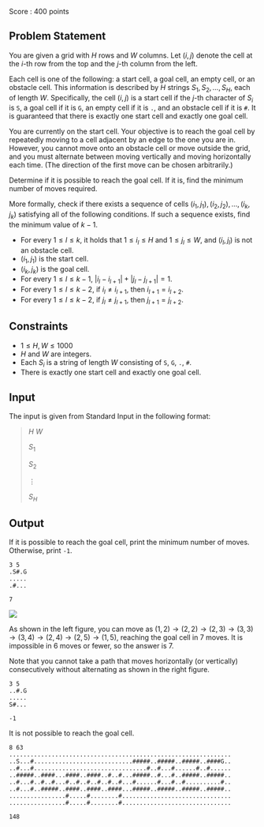 Score : $400$ points

## Problem Statement

You are given a grid with $H$ rows and $W$ columns.
Let $(i,j)$ denote the cell at the $i$-th row from the top and the $j$-th column from the left.

Each cell is one of the following: a start cell, a goal cell, an empty cell, or an obstacle cell. This information is described by $H$ strings $S_1,S_2,\dots,S_H$, each of length $W$. Specifically, the cell $(i,j)$ is a start cell if the $j$-th character of $S_i$ is `S`, a goal cell if it is `G`, an empty cell if it is `.`, and an obstacle cell if it is `#`. It is guaranteed that there is exactly one start cell and exactly one goal cell.

You are currently on the start cell.
Your objective is to reach the goal cell by repeatedly moving to a cell adjacent by an edge to the one you are in.
However, you cannot move onto an obstacle cell or move outside the grid, and you must alternate between moving vertically and moving horizontally each time. (The direction of the first move can be chosen arbitrarily.)

Determine if it is possible to reach the goal cell. If it is, find the minimum number of moves required.

More formally, check if there exists a sequence of cells $(i_1,j_1),(i_2,j_2),\dots,(i_k,j_k)$ satisfying all of the following conditions. If such a sequence exists, find the minimum value of $k-1$.

- For every $1 \leq l \leq k$, it holds that $1 \leq i_l \leq H$ and $1 \leq j_l \leq W$, and $(i_l,j_l)$ is not an obstacle cell.
- $(i_1,j_1)$ is the start cell.
- $(i_k,j_k)$ is the goal cell.
- For every $1 \leq l \leq k-1$, $|i_l - i_{l+1}| + |j_l - j_{l+1}| = 1$.
- For every $1 \leq l \leq k-2$, if $i_l \neq i_{l+1}$, then $i_{l+1} = i_{l+2}$.
- For every $1 \leq l \leq k-2$, if $j_l \neq j_{l+1}$, then $j_{l+1} = j_{l+2}$.

## Constraints

- $1 \leq H,W \leq 1000$
- $H$ and $W$ are integers.
- Each $S_i$ is a string of length $W$ consisting of `S`, `G`, `.`, `#`.
- There is exactly one start cell and exactly one goal cell.

## Input

The input is given from Standard Input in the following format:

> $H$ $W$
> 
> $S_1$
> 
> $S_2$
> 
> $\vdots$
> 
> $S_H$

## Output

If it is possible to reach the goal cell, print the minimum number of moves. Otherwise, print `-1`.

```input1
3 5
.S#.G
.....
.#...
```

```output1
7
```

![](https://img.atcoder.jp/abc387/6ef2f123adae6bc6bb157af8f30afe89.png)

As shown in the left figure, you can move as $(1,2)\rightarrow(2,2)\rightarrow(2,3)\rightarrow(3,3)\rightarrow(3,4)\rightarrow(2,4)\rightarrow(2,5)\rightarrow(1,5)$, reaching the goal cell in $7$ moves.
It is impossible in $6$ moves or fewer, so the answer is $7$.

Note that you cannot take a path that moves horizontally (or vertically) consecutively without alternating as shown in the right figure.

```input2
3 5
..#.G
.....
S#...
```

```output2
-1
```

It is not possible to reach the goal cell.

```input3
8 63
...............................................................
..S...#............................#####..#####..#####..####G..
..#...#................................#..#...#......#..#......
..#####..####...####..####..#..#...#####..#...#..#####..#####..
..#...#..#..#...#..#..#..#..#..#...#......#...#..#..........#..
..#...#..#####..####..####..####...#####..#####..#####..#####..
................#.....#........#...............................
................#.....#........#...............................
```

```output3
148
```